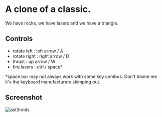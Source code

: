 # A clone of a classic.

We have rocks, we have lasers and we have a triangle.

## Controls
* rotate left  : left arrow / A
* rotate right : right arrow / D
* thrust       : up arrow / W
* fire lasers  : ctrl / space*

*space bar may not always work with some key combos. Don't blame me it's the keyboard manufacturers skimping out.

## Screenshot

![ast3roids](https://user-images.githubusercontent.com/43213614/46575224-50612580-c9a9-11e8-9fc9-f71f4a5b9873.png)

